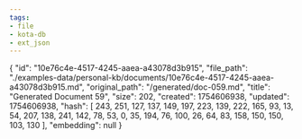```yaml
---
tags:
- file
- kota-db
- ext_json
---
```

{
  "id": "10e76c4e-4517-4245-aaea-a43078d3b915",
  "file_path": "./examples-data/personal-kb/documents/10e76c4e-4517-4245-aaea-a43078d3b915.md",
  "original_path": "/generated/doc-059.md",
  "title": "Generated Document 59",
  "size": 202,
  "created": 1754606938,
  "updated": 1754606938,
  "hash": [
    243,
    251,
    127,
    137,
    149,
    197,
    223,
    139,
    222,
    165,
    93,
    13,
    54,
    207,
    138,
    241,
    142,
    78,
    53,
    0,
    35,
    194,
    76,
    100,
    26,
    64,
    83,
    158,
    150,
    150,
    103,
    130
  ],
  "embedding": null
}